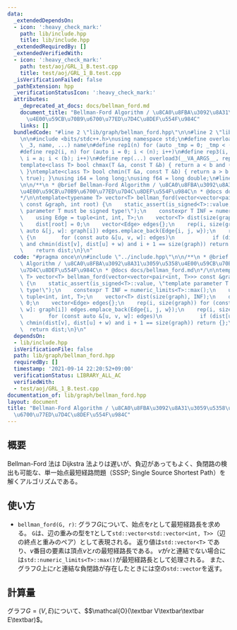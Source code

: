 ```yaml
---
data:
  _extendedDependsOn:
  - icon: ':heavy_check_mark:'
    path: lib/include.hpp
    title: lib/include.hpp
  _extendedRequiredBy: []
  _extendedVerifiedWith:
  - icon: ':heavy_check_mark:'
    path: test/aoj/GRL_1_B.test.cpp
    title: test/aoj/GRL_1_B.test.cpp
  _isVerificationFailed: false
  _pathExtension: hpp
  _verificationStatusIcon: ':heavy_check_mark:'
  attributes:
    _deprecated_at_docs: docs/bellman_ford.md
    document_title: "Bellman-Ford Algorithm / \u8CA0\u8FBA\u3092\u8A31\u3059\u5358\
      \u4E00\u59CB\u70B9\u6700\u77ED\u7D4C\u8DEF\u554F\u984C"
    links: []
  bundledCode: "#line 2 \"lib/graph/bellman_ford.hpp\"\n\n#line 2 \"lib/include.hpp\"\
    \n\n#include <bits/stdc++.h>\nusing namespace std;\n#define overload3(_1, _2,\
    \ _3, name, ...) name\n#define rep1(n) for (auto _tmp = 0; _tmp < (n); _tmp++)\n\
    #define rep2(i, n) for (auto i = 0; i < (n); i++)\n#define rep3(i, a, b) for (auto\
    \ i = a; i < (b); i++)\n#define rep(...) overload3(__VA_ARGS__, rep3, rep2, rep1)(__VA_ARGS__)\n\
    template<class T> bool chmax(T &a, const T &b) { return a < b and (a = b, true);\
    \ }\ntemplate<class T> bool chmin(T &a, const T &b) { return a > b and (a = b,\
    \ true); }\nusing i64 = long long;\nusing f64 = long double;\n#line 4 \"lib/graph/bellman_ford.hpp\"\
    \n\n/**\n * @brief Bellman-Ford Algorithm / \u8CA0\u8FBA\u3092\u8A31\u3059\u5358\
    \u4E00\u59CB\u70B9\u6700\u77ED\u7D4C\u8DEF\u554F\u984C\n * @docs docs/bellman_ford.md\n\
    */\n\ntemplate<typename T> vector<T> bellman_ford(vector<vector<pair<int, T>>>\
    \ const &graph, int root) {\n    static_assert(is_signed<T>::value, \"template\
    \ parameter T must be signed type!\");\n    constexpr T INF = numeric_limits<T>::max();\n\
    \    using Edge = tuple<int, int, T>;\n    vector<T> dist(size(graph), INF);\n\
    \    dist[root] = 0;\n    vector<Edge> edges{};\n    rep(i, size(graph)) for (const\
    \ auto &[j, w]: graph[i]) edges.emplace_back(Edge{i, j, w});\n    rep(i, size(graph))\
    \ {\n        for (const auto &[u, v, w]: edges)\n            if (dist[u] != INF\
    \ and chmin(dist[v], dist[u] + w) and i + 1 == size(graph)) return {};\n    }\n\
    \    return dist;\n}\n"
  code: "#pragma once\n\n#include \"../include.hpp\"\n\n/**\n * @brief Bellman-Ford\
    \ Algorithm / \u8CA0\u8FBA\u3092\u8A31\u3059\u5358\u4E00\u59CB\u70B9\u6700\u77ED\
    \u7D4C\u8DEF\u554F\u984C\n * @docs docs/bellman_ford.md\n*/\n\ntemplate<typename\
    \ T> vector<T> bellman_ford(vector<vector<pair<int, T>>> const &graph, int root)\
    \ {\n    static_assert(is_signed<T>::value, \"template parameter T must be signed\
    \ type!\");\n    constexpr T INF = numeric_limits<T>::max();\n    using Edge =\
    \ tuple<int, int, T>;\n    vector<T> dist(size(graph), INF);\n    dist[root] =\
    \ 0;\n    vector<Edge> edges{};\n    rep(i, size(graph)) for (const auto &[j,\
    \ w]: graph[i]) edges.emplace_back(Edge{i, j, w});\n    rep(i, size(graph)) {\n\
    \        for (const auto &[u, v, w]: edges)\n            if (dist[u] != INF and\
    \ chmin(dist[v], dist[u] + w) and i + 1 == size(graph)) return {};\n    }\n  \
    \  return dist;\n}\n"
  dependsOn:
  - lib/include.hpp
  isVerificationFile: false
  path: lib/graph/bellman_ford.hpp
  requiredBy: []
  timestamp: '2021-09-14 22:20:52+09:00'
  verificationStatus: LIBRARY_ALL_AC
  verifiedWith:
  - test/aoj/GRL_1_B.test.cpp
documentation_of: lib/graph/bellman_ford.hpp
layout: document
title: "Bellman-Ford Algorithm / \u8CA0\u8FBA\u3092\u8A31\u3059\u5358\u4E00\u59CB\u70B9\
  \u6700\u77ED\u7D4C\u8DEF\u554F\u984C"
---
```


## 概要

Bellman-Ford 法は Dijkstra 法よりは遅いが、負辺があってもよく、負閉路の検出も可能な、単一始点最短経路問題（SSSP; Single Source Shortest Path）を解くアルゴリズムである。

## 使い方

- `bellman_ford(G, r)`: グラフ$G$について、始点を$r$として最短経路長を求める。
  `G`は、辺の重みの型を`T`として`std::vector<std::vector<int, T>>`（辺の終点と重みのペア）として表現される。 返り値は`std::vector<T>`
  であり、$v$番目の要素は頂点$v$と$r$の最短経路長である。 $v$が$r$と連結でない場合には`std::numeric_limits<T>::max()`が最短経路長として処理される。
  また、グラフ$G$上に$r$と連結な負閉路が存在したときには空の`std::vector`を返す。

## 計算量

グラフ$G=(V,E)$について、$$\mathcal{O}(\textbar V\textbar\textbar E\textbar)$。

